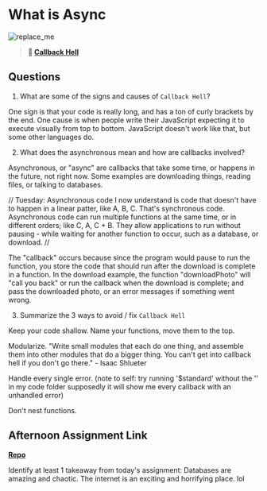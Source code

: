 # What is Async

![replace_me](https://codeworks.blob.core.windows.net/public/assets/img/illustrations/placeholder.svg)

> **📖 [Callback Hell](https://codeworksacademy.com/fs-student-guide/resources/wk4/01-Callbacks)**

## Questions

1. What are some of the signs and causes of `Callback Hell`?

One sign is that your code is really long, and has a ton of curly brackets by the end.
One cause is when people write their JavaScript expecting it to execute visually from top to bottom. JavaScript doesn't work like that, but some other languages do.

2. What does the asynchronous mean and how are callbacks involved?

Asynchronous, or "async" are callbacks that take some time, or happens in the future, not right now. 
Some examples are downloading things, reading files, or talking to databases.

// Tuesday: Asynchronous code I now understand is code that doesn't have to happen in a linear patter, like A, B, C. That's synchronous code. Asynchronous code can run multiple functions at the same time, or in different orders; like C, A, C + B. They allow applications to run without pausing - while waiting for another function to occur, such as a database, or download. //

The "callback" occurs because since the program would pause to run the function, you store the code that should run after the download is complete in a function. In the download example, the function "downloadPhoto" will "call you back" or run the callback when the download is complete; and pass the downloaded photo, or an error messages if something went wrong.

3. Summarize the 3 ways to avoid / fix `Callback Hell`

Keep your code shallow. Name your functions, move them to the top.

Modularize. "Write small modules that each do one thing, and assemble them into other modules that do a bigger thing. You can't get into callback hell if you don't go there." - Isaac Shlueter

Handle every single error.  (note to self: try running '$standard' without the '' in my code folder supposedly it will show me every callback with an unhandled error)

Don't nest functions.

## Afternoon Assignment Link

**[Repo](https://github.com/rachel-gamble/trivia-db)**

Identify at least 1 takeaway from today's assignment: Databases are amazing and chaotic. The internet is an exciting and horrifying place. lol
